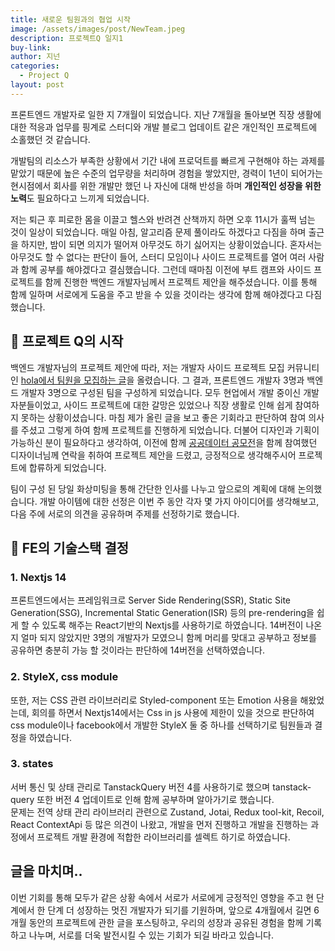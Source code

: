 ```yaml
---
title: 새로운 팀원과의 협업 시작
image: /assets/images/post/NewTeam.jpeg
description: 프로젝트Q 일지1
buy-link:
author: 지넌
categories:
  - Project Q
layout: post
---
```


프론트엔드 개발자로 일한 지 7개월이 되었습니다. 지난 7개월을 돌아보면 직장 생활에 대한 적응과 업무를 핑계로 스터디와 개발 블로그 업데이트 같은 개인적인 프로젝트에 소홀했던 것 같습니다. <br>

개발팀의 리소스가 부족한 상황에서 기간 내에 프로덕트를 빠르게 구현해야 하는 과제를 맡았기 때문에 높은 수준의 업무량을 처리하며 경험을 쌓았지만, 경력이 1년이 되어가는 현시점에서 회사를 위한 개발만 했던 나 자신에 대해 반성을 하며 <strong>개인적인 성장을 위한 노력</strong>도 필요하다고 느끼게 되었습니다.

저는 퇴근 후 피로한 몸을 이끌고 헬스와 반려견 산책까지 하면 오후 11시가 훌쩍 넘는 것이 일상이 되었습니다. 매일 아침, 알고리즘 문제 풀이라도 하겠다고 다짐을 하며 출근을 하지만, 밤이 되면 의지가 떨어져 아무것도 하기 싫어지는 상황이었습니다. 혼자서는 아무것도 할 수 없다는 판단이 들어, 스터디 모임이나 사이드 프로젝트를 열어 여러 사람과 함께 공부를 해야겠다고 결심했습니다. 그런데 때마침 이전에 부트 캠프와 사이드 프로젝트를 함께 진행한 백엔드 개발자님께서 프로젝트 제안을 해주셨습니다. 이를 통해 함께 일하며 서로에게 도움을 주고 받을 수 있을 것이라는 생각에 함께 해야겠다고 다짐했습니다.

## 📌 프로젝트 Q의 시작

백엔드 개발자님의 프로젝트 제안에 따라, 저는 개발자 사이드 프로젝트 모집 커뮤니티인 [hola에서 팀원을 모집하는 글](https://holaworld.io/study/65b753188959310014722cb7)을 올렸습니다. 그 결과, 프론트엔드 개발자 3명과 백엔드 개발자 3명으로 구성된 팀을 구성하게 되었습니다. 모두 현업에서 개발 중이신 개발자분들이었고, 사이드 프로젝트에 대한 갈망은 있었으나 직장 생활로 인해 쉽게 참여하지 못하는 상황이셨습니다. 마침 제가 올린 글을 보고 좋은 기회라고 판단하여 참여 의사를 주셨고 그렇게 하여 함께 프로젝트를 진행하게 되었습니다. 더불어 디자인과 기획이 가능하신 분이 필요하다고 생각하여, 이전에 함께 [공공데이터 공모전](https://github.com/z1nun/price-finder-madam)을 함께 참여했던 디자이너님께 연락을 취하여 프로젝트 제안을 드렸고, 긍정적으로 생각해주시어 프로젝트에 합류하게 되었습니다.

팀이 구성 된 당일 화상미팅을 통해 간단한 인사를 나누고 앞으로의 계획에 대해 논의했습니다.
개발 아이템에 대한 선정은 이번 주 동안 각자 몇 가지 아이디어를 생각해보고, 다음 주에 서로의 의견을 공유하며 주제를 선정하기로 했습니다.

## 🤔 FE의 기술스택 결정

### 1. Nextjs 14

프론트엔드에서는 프레임워크로 Server Side Rendering(SSR), Static Site Generation(SSG), Incremental Static Generation(ISR) 등의 pre-rendering을 쉽게 할 수 있도록 해주는 React기반의 Nextjs를 사용하기로 하였습니다. 14버전이 나온지 얼마 되지 않았지만 3명의 개발자가 모였으니 함께 머리를 맞대고 공부하고 정보를 공유하면 충분히 가능 할 것이라는 판단하에 14버전을 선택하였습니다.

### 2. StyleX, css module

또한, 저는 CSS 관련 라이브러리로 Styled-component 또는 Emotion 사용을 해왔었는데, 회의를 하면서 Nextjs14에서는 Css in js 사용에 제한이 있을 것으로 판단하여 css module이나 facebook에서 개발한 StyleX 둘 중 하나를 선택하기로 팀원들과 결정을 하였습니다.

### 3. states

서버 통신 및 상태 관리로 TanstackQuery 버전 4를 사용하기로 했으며 tanstack-query 또한 버전 4 업데이트로 인해 함께 공부하며 알아가기로 했습니다. <br>
문제는 전역 상태 관리 라이브러리 관련으로 Zustand, Jotai, Redux tool-kit, Recoil, React ContextApi 등 많은 의견이 나왔고, 개발을 먼저 진행하고 개발을 진행하는 과정에서 프로젝트 개발 환경에 적합한 라이브러리를 셀렉트 하기로 하였습니다.

## 글을 마치며..

이번 기회를 통해 모두가 같은 상황 속에서 서로가 서로에게 긍정적인 영향을 주고 현 단계에서 한 단계 더 성장하는 멋진 개발자가 되기를 기원하며, 앞으로 4개월에서 길면 6개월 동안의 프로젝트에 관한 글을 포스팅하고, 우리의 성장과 공유된 경험을 함께 기록하고 나누며, 서로를 더욱 발전시킬 수 있는 기회가 되길 바라고 있습니다.
